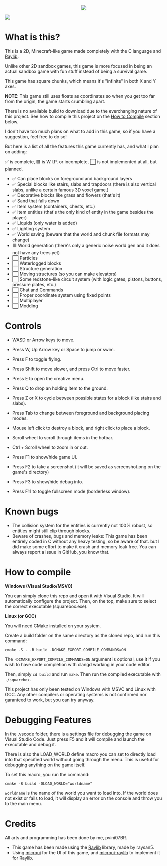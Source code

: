 <p align="center">
	<img src="https://github.com/pvini07BR/squarebox/blob/main/assets/logo.svg">
</p>

<img src="https://github.com/pvini07BR/squarebox/blob/main/assets/showcase.png">

# What is this?

This is a 2D, Minecraft-like game made completely with the C language and [Raylib](https://www.raylib.com).

Unlike other 2D sandbox games, this game is more focused in being an actual sandbox game with fun stuff instead of being a survival game.

This game has square chunks, which means it's "infinite" in both X and Y axes.

**NOTE**: This game still uses floats as coordinates so when you get too far from the origin, the game starts crumbling apart.

There is no available build to download due to the everchanging nature of this project.
See how to compile this project on the [How to Compile](#how-to-compile) section below.

I don't have too much plans on what to add in this game, so if you have a suggestion, feel free to do so!

But here is a list of all the features this game currently has, and what I plan on adding:

✅ is complete, 🟩 is W.I.P. or incomplete, ⬜ is not implemented at all, but planned.

- ✅ Can place blocks on foreground and background layers
- ✅ Special blocks like stairs, slabs and trapdoors (there is also vertical slabs, unlike a certain famous 3D voxel game.)
- ✅ Decorative blocks like grass and flowers (that's it)
- ✅ Sand that falls down
- ✅ Item system (containers, chests, etc.)
- ✅ Item entities (that's the only kind of entity in the game besides the player)
- ✅ Liquids (only water is added)
- ✅ Lighting system
- ✅ World saving (beware that the world and chunk file formats may change)
- 🟩 World generation (there's only a generic noise world gen and it does not have any trees yet)
- ⬜ Particles
- ⬜ Waterlogged blocks
- ⬜ Structure generation
- ⬜ Moving structures (so you can make elevators)
- ⬜ Some redstone-like circuit system (with logic gates, pistons, buttons, pressure plates, etc.)
- ⬜ Chat and Commands
- ⬜ Proper coordinate system using fixed points
- ⬜ Multiplayer
- ⬜ Modding

# Controls

- WASD or Arrow keys to move.
- Press W, Up Arrow key or Space to jump or swim.
- Press F to toggle flying.
- Press Shift to move slower, and press Ctrl to move faster.
- Press E to open the creative menu.
- Press Q to drop an holding item to the ground.
- Press Z or X to cycle between possible states for a block (like stairs and slabs).
- Press Tab to change between foreground and background placing modes.

- Mouse left click to destroy a block, and right click to place a block.
- Scroll wheel to scroll through items in the hotbar.
- Ctrl + Scroll wheel to zoom in or out.

- Press F1 to show/hide game UI.
- Press F2 to take a screenshot (it will be saved as screenshot.png on the game's directory)
- Press F3 to show/hide debug info.
- Press F11 to toggle fullscreen mode (borderless window).

# Known bugs

- The collision system for the entities is currently not 100% robust, so entities might still clip through blocks.
- Beware of crashes, bugs and memory leaks: This game has been entirely coded in C without any heavy testing, so be aware of that. but I did make some effort to make it crash and memory leak free. You can always report a issue in GitHub, you know that.

# How to compile 

**__Windows (Visual Studio/MSVC)__**

You can simply clone this repo and open it with Visual Studio. It will automatically configure the project.
Then, on the top, make sure to select the correct executable (squarebox.exe).

**__Linux (or GCC)__**

You will need CMake installed on your system.

Create a build folder on the same directory as the cloned repo, and run this command:

```cmake -S . -B build -DCMAKE_EXPORT_COMPILE_COMMANDS=ON```

The ``-DCMAKE_EXPORT_COMPILE_COMMANDS=ON`` argument is optional, use it if you wish to have code completion with clangd working in your code editor.

Then, simply ``cd build`` and run ``make``. Then run the compiled executable with ``./squarebox``.

This project has only been tested on Windows with MSVC and Linux with GCC.
Any other compilers or operating systems is not confirmed nor garanteed to work, but you can try anyway.

# Debugging Features

In the .vscode folder, there is a settings file for debugging the game on Visual Studio Code. Just press F5 and it will compile and launch the executable and debug it.

There is also the LOAD_WORLD define macro you can set to directly load into that specified world without going through the menu. This is useful for debugging anything on the game itself.

To set this macro, you run the command:

```cmake -B build -DLOAD_WORLD="worldname"```

``worldname`` is the name of the world you want to load into. If the world does not exist or fails to load, it will display an error on the console and throw you to the main menu.

# Credits

All arts and programming has been done by me, pvini07BR.

- This game has been made using the [Raylib](https://www.raylib.com) library, made by raysan5.
- Using [microui](https://github.com/rxi/microui) for the UI of this game, and [microui-raylib](https://github.com/marionauta/microui-raylib) to implement it for Raylib.